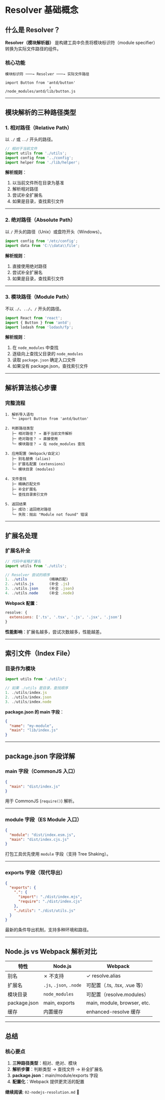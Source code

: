 # Resolver 基础概念

## 什么是 Resolver？

**Resolver（模块解析器）** 是构建工具中负责将模块标识符（module specifier）转换为实际文件路径的组件。

### 核心功能

```
模块标识符 ───→ Resolver ───→ 实际文件路径

import Button from 'antd/button'
                    ↓
/node_modules/antd/lib/button.js
```

---

## 模块解析的三种路径类型

### 1. 相对路径（Relative Path）

以 `./` 或 `../` 开头的路径。

```javascript
// 相对于当前文件
import utils from './utils';
import config from '../config';
import helper from './lib/helper';
```

**解析规则**：
1. 以当前文件所在目录为基准
2. 解析相对路径
3. 尝试补全扩展名
4. 如果是目录，查找索引文件

---

### 2. 绝对路径（Absolute Path）

以 `/` 开头的路径（Unix）或盘符开头（Windows）。

```javascript
import config from '/etc/config';
import data from 'C:\\data\\file';
```

**解析规则**：
1. 直接使用绝对路径
2. 尝试补全扩展名
3. 如果是目录，查找索引文件

---

### 3. 模块路径（Module Path）

不以 `./`、`../`、`/` 开头的路径。

```javascript
import React from 'react';
import { Button } from 'antd';
import lodash from 'lodash/fp';
```

**解析规则**：
1. 在 `node_modules` 中查找
2. 逐级向上查找父目录的 `node_modules`
3. 读取 `package.json` 确定入口文件
4. 如果没有 package.json，查找索引文件

---

## 解析算法核心步骤

### 完整流程

```
1. 解析导入语句
   └─ import Button from 'antd/button'

2. 判断路径类型
   ├─ 相对路径？ → 基于当前文件解析
   ├─ 绝对路径？ → 直接使用
   └─ 模块路径？ → 在 node_modules 查找

3. 应用配置（Webpack/自定义）
   ├─ 别名替换 (alias)
   ├─ 扩展名配置 (extensions)
   └─ 模块目录 (modules)

4. 文件查找
   ├─ 精确匹配文件
   ├─ 补全扩展名
   └─ 查找目录索引文件

5. 返回结果
   ├─ 成功：返回绝对路径
   └─ 失败：抛出 "Module not found" 错误
```

---

## 扩展名处理

### 扩展名补全

```javascript
// 代码中省略扩展名
import utils from './utils';

// Resolver 尝试的顺序
1. ./utils          (精确匹配)
2. ./utils.js       (补全 .js)
3. ./utils.json     (补全 .json)
4. ./utils.node     (补全 .node)
```

**Webpack 配置**：
```javascript
resolve: {
  extensions: ['.ts', '.tsx', '.js', '.jsx', '.json']
}
```

**性能影响**：扩展名越多，尝试次数越多，性能越差。

---

## 索引文件（Index File）

### 目录作为模块

```javascript
import utils from './utils';

// 如果 ./utils 是目录，查找顺序
1. ./utils/index.js
2. ./utils/index.json
3. ./utils/index.node
```

**package.json 的 main 字段**：
```json
{
  "name": "my-module",
  "main": "lib/index.js"
}
```

---

## package.json 字段详解

### main 字段（CommonJS 入口）

```json
{
  "main": "dist/index.js"
}
```

用于 CommonJS (`require()`) 解析。

---

### module 字段（ES Module 入口）

```json
{
  "module": "dist/index.esm.js",
  "main": "dist/index.cjs.js"
}
```

打包工具优先使用 `module` 字段（支持 Tree Shaking）。

---

### exports 字段（现代导出）

```json
{
  "exports": {
    ".": {
      "import": "./dist/index.mjs",
      "require": "./dist/index.cjs"
    },
    "./utils": "./dist/utils.js"
  }
}
```

最新的条件导出机制，支持多种环境和路径。

---

## Node.js vs Webpack 解析对比

| 特性 | Node.js | Webpack |
|------|---------|---------|
| 别名 | ✗ 不支持 | ✓ resolve.alias |
| 扩展名 | `.js`, `.json`, `.node` | 可配置（.ts, .tsx, .vue 等） |
| 模块目录 | `node_modules` | 可配置（resolve.modules） |
| package.json | main, exports | main, module, browser, etc. |
| 缓存 | 内置缓存 | enhanced-resolve 缓存 |

---

## 总结

### 核心要点

1. **三种路径类型**：相对、绝对、模块
2. **解析步骤**：判断类型 → 查找文件 → 补全扩展名
3. **package.json**：main/module/exports 字段
4. **配置化**：Webpack 提供更灵活的配置

**继续阅读**: `02-nodejs-resolution.md` 📖
